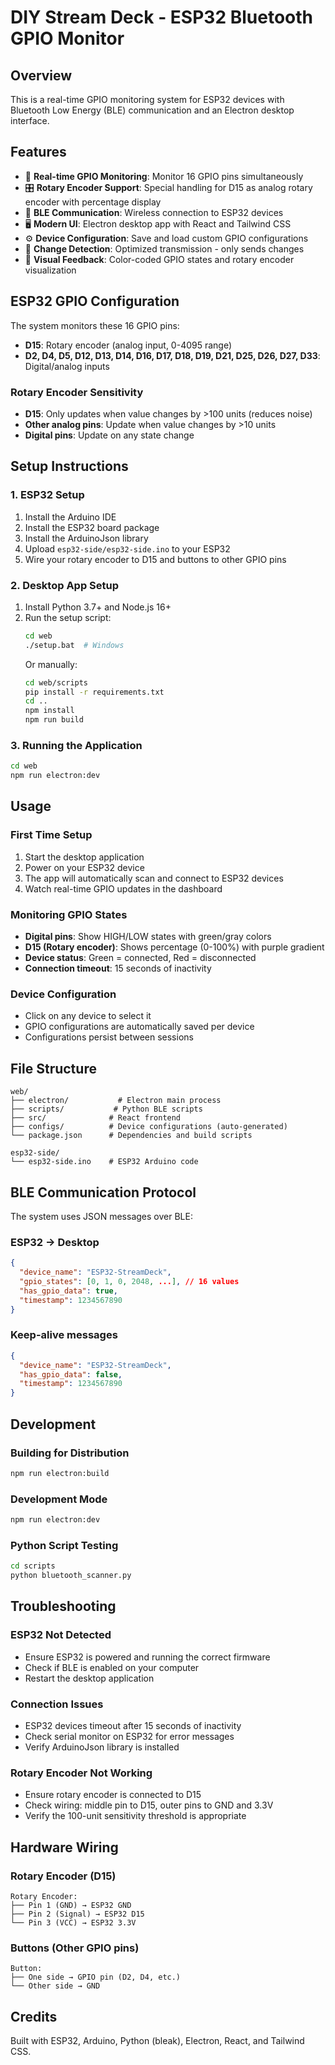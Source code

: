 # DIY Stream Deck - ESP32 Bluetooth GPIO Monitor

## Overview
This is a real-time GPIO monitoring system for ESP32 devices with Bluetooth Low Energy (BLE) communication and an Electron desktop interface.

## Features
- 🔷 **Real-time GPIO Monitoring**: Monitor 16 GPIO pins simultaneously
- 🎛️ **Rotary Encoder Support**: Special handling for D15 as analog rotary encoder with percentage display
- 📡 **BLE Communication**: Wireless connection to ESP32 devices
- 🖥️ **Modern UI**: Electron desktop app with React and Tailwind CSS
- ⚙️ **Device Configuration**: Save and load custom GPIO configurations
- 🔄 **Change Detection**: Optimized transmission - only sends changes
- 🎨 **Visual Feedback**: Color-coded GPIO states and rotary encoder visualization

## ESP32 GPIO Configuration
The system monitors these 16 GPIO pins:
- **D15**: Rotary encoder (analog input, 0-4095 range)
- **D2, D4, D5, D12, D13, D14, D16, D17, D18, D19, D21, D25, D26, D27, D33**: Digital/analog inputs

### Rotary Encoder Sensitivity
- **D15**: Only updates when value changes by >100 units (reduces noise)
- **Other analog pins**: Update when value changes by >10 units
- **Digital pins**: Update on any state change

## Setup Instructions

### 1. ESP32 Setup
1. Install the Arduino IDE
2. Install the ESP32 board package
3. Install the ArduinoJson library
4. Upload `esp32-side/esp32-side.ino` to your ESP32
5. Wire your rotary encoder to D15 and buttons to other GPIO pins

### 2. Desktop App Setup
1. Install Python 3.7+ and Node.js 16+
2. Run the setup script:
   ```bash
   cd web
   ./setup.bat  # Windows
   ```
   Or manually:
   ```bash
   cd web/scripts
   pip install -r requirements.txt
   cd ..
   npm install
   npm run build
   ```

### 3. Running the Application
```bash
cd web
npm run electron:dev
```

## Usage

### First Time Setup
1. Start the desktop application
2. Power on your ESP32 device
3. The app will automatically scan and connect to ESP32 devices
4. Watch real-time GPIO updates in the dashboard

### Monitoring GPIO States
- **Digital pins**: Show HIGH/LOW states with green/gray colors
- **D15 (Rotary encoder)**: Shows percentage (0-100%) with purple gradient
- **Device status**: Green = connected, Red = disconnected
- **Connection timeout**: 15 seconds of inactivity

### Device Configuration
- Click on any device to select it
- GPIO configurations are automatically saved per device
- Configurations persist between sessions

## File Structure
```
web/
├── electron/           # Electron main process
├── scripts/           # Python BLE scripts
├── src/              # React frontend
├── configs/          # Device configurations (auto-generated)
└── package.json      # Dependencies and build scripts

esp32-side/
└── esp32-side.ino    # ESP32 Arduino code
```

## BLE Communication Protocol
The system uses JSON messages over BLE:

### ESP32 → Desktop
```json
{
  "device_name": "ESP32-StreamDeck",
  "gpio_states": [0, 1, 0, 2048, ...], // 16 values
  "has_gpio_data": true,
  "timestamp": 1234567890
}
```

### Keep-alive messages
```json
{
  "device_name": "ESP32-StreamDeck", 
  "has_gpio_data": false,
  "timestamp": 1234567890
}
```

## Development

### Building for Distribution
```bash
npm run electron:build
```

### Development Mode
```bash
npm run electron:dev
```

### Python Script Testing
```bash
cd scripts
python bluetooth_scanner.py
```

## Troubleshooting

### ESP32 Not Detected
- Ensure ESP32 is powered and running the correct firmware
- Check if BLE is enabled on your computer
- Restart the desktop application

### Connection Issues
- ESP32 devices timeout after 15 seconds of inactivity
- Check serial monitor on ESP32 for error messages
- Verify ArduinoJson library is installed

### Rotary Encoder Not Working
- Ensure rotary encoder is connected to D15
- Check wiring: middle pin to D15, outer pins to GND and 3.3V
- Verify the 100-unit sensitivity threshold is appropriate

## Hardware Wiring

### Rotary Encoder (D15)
```
Rotary Encoder:
├── Pin 1 (GND) → ESP32 GND
├── Pin 2 (Signal) → ESP32 D15  
└── Pin 3 (VCC) → ESP32 3.3V
```

### Buttons (Other GPIO pins)
```
Button:
├── One side → GPIO pin (D2, D4, etc.)
└── Other side → GND
```

## Credits
Built with ESP32, Arduino, Python (bleak), Electron, React, and Tailwind CSS.
